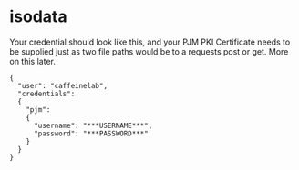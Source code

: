 # isodata

Your credential should look like this, and your PJM PKI Certificate needs to be supplied just as two file paths would be to a requests post or get.  More on this later.
```
{
  "user": "caffeinelab",
  "credentials":
  {
    "pjm":
    {
      "username": "***USERNAME***",
      "password": "***PASSWORD***"
    }
  }
}
```